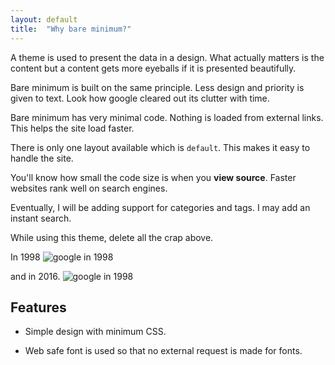 ```yaml
---
layout: default
title:  "Why bare minimum?"
---
```


A theme is used to present the data in a design. What actually matters is the content but a content gets more eyeballs if it is presented beautifully.

Bare minimum is built on the same principle. Less design and priority is given to text. Look how google cleared out its clutter with time.

Bare minimum has very minimal code. Nothing is loaded from external links. This helps the site load faster.

There is only one layout available which is ``default``. This makes it easy to handle the site. 

You'll know how small the code size is when you **view source**. Faster websites rank well on search engines.

Eventually, I will be adding support for categories and tags. I may add an instant search.

While using this theme, delete all the crap above.

In 1998
![google in 1998]({{site.baseurl}}/images/google-1998.png)

and in 2016.
![google in 1998]({{site.baseurl}}/images/google-2016.png)


## Features

* Simple design with minimum CSS.

* Web safe font is used so that no external request is made for fonts.
 
 